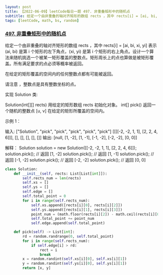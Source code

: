```yaml
layout: post
title: 【2022-06-09】leetCode每日一题 497. 非重叠矩形中的随机点
subtitle: 给定一个由非重叠的轴对齐矩形的数组 rects ，其中 rects[i] = [ai, bi, xi, yi] 表示 (ai, bi) 是第 i 个矩形的左下角点，(xi, yi) 是第 i 个矩形的右上角点。
tags: [leetCode, math, bs, random]
```

### [497. 非重叠矩形中的随机点](https://leetcode.cn/problems/random-point-in-non-overlapping-rectangles/)

给定一个由非重叠的轴对齐矩形的数组 rects ，其中 rects[i] = [ai, bi, xi, yi] 表示 (ai, bi) 是第 i 个矩形的左下角点，(xi, yi) 是第 i 个矩形的右上角点。设计一个算法来随机挑选一个被某一矩形覆盖的整数点。矩形周长上的点也算做是被矩形覆盖。所有满足要求的点必须等概率被返回。

在给定的矩形覆盖的空间内的任何整数点都有可能被返回。

请注意 ，整数点是具有整数坐标的点。

实现 Solution 类:

Solution(int[][] rects) 用给定的矩形数组 rects 初始化对象。
int[] pick() 返回一个随机的整数点 [u, v] 在给定的矩形所覆盖的空间内。
 

示例 1：

输入: 
["Solution", "pick", "pick", "pick", "pick", "pick"]
[[[[-2, -2, 1, 1], [2, 2, 4, 6]]], [], [], [], [], []]
输出: 
[null, [1, -2], [1, -1], [-1, -2], [-2, -2], [0, 0]]

解释：
Solution solution = new Solution([[-2, -2, 1, 1], [2, 2, 4, 6]]);
solution.pick(); // 返回 [1, -2]
solution.pick(); // 返回 [1, -1]
solution.pick(); // 返回 [-1, -2]
solution.pick(); // 返回 [-2, -2]
solution.pick(); // 返回 [0, 0]

```python
class Solution:
    def __init__(self, rects: List[List[int]]):
        self.rects_num = len(rects)
        self.xs = []
        self.ys = []
        self.edge = []
        self.total_point = 0
        for i in range(self.rects_num):
            self.xs.append([rects[i][0], rects[i][2]])
            self.ys.append([rects[i][1], rects[i][3]])
            point_num = (math.floor(rects[i][2]) - math.ceil(rects[i][0]) + 1) * (math.floor(rects[i][3]) - math.ceil(rects[i][1]) +1 )
            self.total_point += point_num
            self.edge.append(self.total_point)

    def pick(self) -> List[int]:
        rd = random.randrange(0, self.total_point)
        for i in range(self.rects_num):
            if self.edge[i] > rd:
                rect = i
                break
        x = random.randint(self.xs[i][0], self.xs[i][1])
        y = random.randint(self.ys[i][0], self.ys[i][1])
        return [x, y]
```

